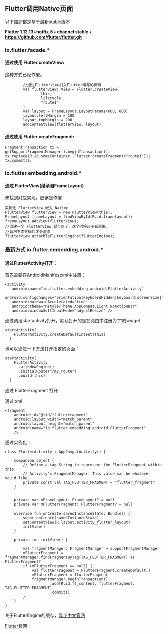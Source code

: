 ## Flutter调用Native页面

以下描述都是基于最新stable版本

**Flutter 1.12.13+hotfix.5 • channel stable • https://github.com/flutter/flutter.git**

### io.flutter.facade.*

#### 通过使用 Flutter.createView:
这种方式已经作废。

```
		//通过FlutterView引入Flutter编写的页面
        val flutterView: View = Flutter.createView(
                this,
                lifecycle,
                "route1"
        )
        val layout = FrameLayout.LayoutParams(600, 800)
        layout.leftMargin = 100
        layout.topMargin = 200
        addContentView(flutterView, layout)
```

#### 通过使用 Flutter.createFragment:
```
FragmentTransaction tx = getSupportFragmentManager().beginTransaction();
tx.replace(R.id.someContainer, Flutter.createFragment("route1"));
tx.commit();
```
### io.flutter.embedding.android.*

#### 通过 FlutterView(继承自FrameLayout)

未找到对应实现，应该是作废

```
实例化 FlutterView 嵌入 Native
FlutterView flutterView = new FlutterView(this);
FrameLayout frameLayout = findViewById(R.id.framelayout);
frameLayout.addView(flutterView);
//创建一个 FlutterView 就可以了，这个时候还不会渲染。
//调用下面代码后才会渲染
flutterView.attachToFlutterEngine(flutterEngine);

```

### 最新方式  io.flutter.embedding.android.*

#### 通过FlutterActivity打开：

首先需要在AndroidManifestxml中注册：

```
<activity
   android:name="io.flutter.embedding.android.FlutterActivity"
   android:configChanges="orientation|keyboardHidden|keyboard|screenSize|locale|layoutDirection|fontScale|screenLayout|density|uiMode"
   android:hardwareAccelerated="true"
   android:theme="@style/Theme.AppCompat.Light.NoActionBar"
   android:windowSoftInputMode="adjustResize" />
```
通过调用startactivity打开，默认打开的是在路由中注册为“/”的widget

```
startActivity(
    FlutterActivity.createDefaultIntent(this)
  )
```

也可以通过一下方法打开指定的页面：

```
startActivity(
    FlutterActivity
      .withNewEngine()
      .initialRoute("/my_route")
      .build(this)
  )
```

通过 FlutterFragment 打开

通过 xml

```
<fragment
    android:id="@+id/flutterfragment"
    android:layout_width="match_parent"
    android:layout_height="match_parent"
    android:name="io.flutter.embedding.android.FlutterFragment"
    />
```

通过实例化：

```
class FlutterActivity : AppCompatActivity() {

    companion object {
        // Define a tag String to represent the FlutterFragment within this
        // Activity's FragmentManager. This value can be whatever you'd like.
        private const val TAG_FLUTTER_FRAGMENT = "flutter_fragment"
    }


    private var mFrameLayout: FrameLayout? = null
    private var mFlutterFragment: FlutterFragment? = null

    override fun onCreate(savedInstanceState: Bundle?) {
        super.onCreate(savedInstanceState)
        setContentView(R.layout.activity_flutter_layout)
        initView()
    }

    private fun initView() {

        val fragmentManager: FragmentManager = supportFragmentManager
        mFlutterFragment = fragmentManager.findFragmentByTag(TAG_FLUTTER_FRAGMENT) as FlutterFragment?
        if (mFlutterFragment == null) {
            val flutterFragment = FlutterFragment.createDefault()
            mFlutterFragment = flutterFragment
            fragmentManager.beginTransaction()
                    .add(R.id.fl_content, flutterFragment, TAG_FLUTTER_FRAGMENT)
                    .commit()
        }
    }
}

```


关于FlutterEngine的缓存，[异步中文官网](https://flutter.cn/docs/development/add-to-app/debugging)

[Flutter官网](https://flutter.dev/docs/development/add-to-app/android/add-flutter-screen)
